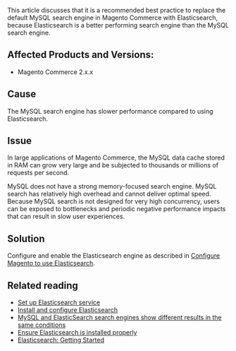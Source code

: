 This article discusses that it is a recommended best practice to replace the default MySQL search engine in&nbsp;Magento Commerce with Elasticsearch, because Elasticsearch is a better performing search engine than the MySQL search engine.

## Affected Products and Versions:

*   Magento Commerce 2.x.x

## Cause

The MySQL search engine has slower performance compared to using Elasticsearch.

## Issue

In large applications of Magento Commerce, the MySQL data cache stored in RAM can grow very large and be subjected to thousands or millions of requests per second.

MySQL does not have a strong memory-focused search engine. MySQL search has relatively high overhead and cannot deliver optimal speed. Because MySQL search is not designed for very high concurrency, users can be exposed to bottlenecks and periodic negative performance impacts that can result in slow user experiences.

## Solution

Configure and enable the Elasticsearch engine as described in <a href="https://devdocs.magento.com/guides/v2.2/config-guide/elasticsearch/configure-magento.html" target="_self">Configure Magento to use Elasticsearch</a>.

## Related reading

*   <a href="https://devdocs.magento.com/cloud/project/project-conf-files_services-elastic.html" rel="noopener" target="_blank">Set up Elasticsearch service</a>
*   <a href="https://devdocs.magento.com/guides/v2.3/config-guide/elasticsearch/es-overview.html" rel="noopener" target="_blank">Install and configure Elasticsearch</a>
*   <a href="https://support.magento.com/hc/en-us/articles/360025244171" rel="noopener" target="_blank">MySQL and ElasticSearch search engines show different results in the same conditions</a>
*   <a href="https://support.magento.com/hc/en-us/articles/360034939312" rel="noopener" target="_blank">Ensure Elasticsearch is installed properly</a>
*   <a href="https://www.elastic.co/webinars/getting-started-elasticsearch" rel="noopener" target="_blank">Elasticsearch: Getting Started</a>